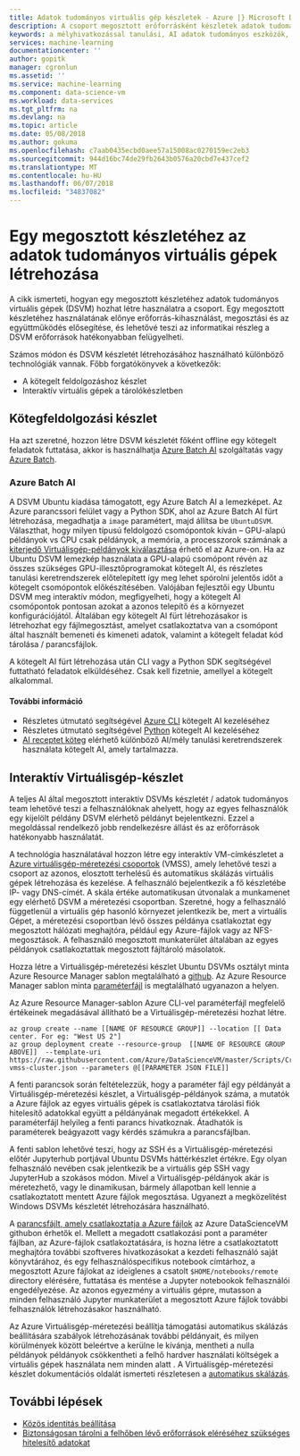 ```yaml
---
title: Adatok tudományos virtuális gép készletek - Azure |} Microsoft Docs
description: A csoport megosztott erőforrásként készletek adatok tudományos virtuális gép telepítése
keywords: a mélyhivatkozással tanulási, AI adatok tudományos eszközök, a adatok tudományos virtuális gép, a földrajzi analytics, a csapat az tudományos folyamata
services: machine-learning
documentationcenter: ''
author: gopitk
manager: cgronlun
ms.assetid: ''
ms.service: machine-learning
ms.component: data-science-vm
ms.workload: data-services
ms.tgt_pltfrm: na
ms.devlang: na
ms.topic: article
ms.date: 05/08/2018
ms.author: gokuma
ms.openlocfilehash: c7aab0435ecbd0aee57a15008ac0270159ec2eb3
ms.sourcegitcommit: 944d16bc74de29fb2643b0576a20cbd7e437cef2
ms.translationtype: MT
ms.contentlocale: hu-HU
ms.lasthandoff: 06/07/2018
ms.locfileid: "34837082"
---
```

# <a name="creating-a-shared-pool-of-data-science-virtual-machines"></a>Egy megosztott készletéhez az adatok tudományos virtuális gépek létrehozása

A cikk ismerteti, hogyan egy megosztott készletéhez adatok tudományos virtuális gépek (DSVM) hozhat létre használatra a csoport. Egy megosztott készletéhez használatának előnye erőforrás-kihasználást, megosztási és az együttműködés elősegítése, és lehetővé teszi az informatikai részleg a DSVM erőforrások hatékonyabban felügyelheti. 

Számos módon és DSVM készletét létrehozásához használható különböző technológiák vannak.  Főbb forgatókönyvek a következők:

* A kötegelt feldolgozáshoz készlet
* Interaktív virtuális gépek a tárolókészletben

## <a name="batch-processing-pool"></a>Kötegfeldolgozási készlet
Ha azt szeretné, hozzon létre DSVM készletét főként offline egy kötegelt feladatok futtatása, akkor is használhatja [Azure Batch AI](https://docs.microsoft.com/azure/batch-ai/) szolgáltatás vagy [Azure Batch](https://docs.microsoft.com/azure/batch/). 

### <a name="azure-batch-ai"></a>Azure Batch AI
A DSVM Ubuntu kiadása támogatott, egy Azure Batch AI a lemezképet. Az Azure parancssori felület vagy a Python SDK, ahol az Azure Batch AI fürt létrehozása, megadhatja a ```image``` paramétert, majd állítsa be ```UbuntuDSVM```. Választhat, hogy milyen típusú feldolgozó csomópontok kíván – GPU-alapú példányok vs CPU csak példányok, a memória, a processzorok számának a [kiterjedő Virtuálisgép-példányok kiválasztása](https://azure.microsoft.com/pricing/details/virtual-machines/linux/) érhető el az Azure-on. Ha az Ubuntu DSVM lemezkép használata a GPU-alapú csomópont révén az összes szükséges GPU-illesztőprogramokat kötegelt AI, és részletes tanulási keretrendszerek előtelepített így meg lehet spórolni jelentős időt a kötegelt csomópontok előkészítésében. Valójában fejlesztői egy Ubuntu DSVM meg interaktív módon, megfigyelheti, hogy a kötegelt AI csomópontok pontosan azokat a azonos telepítő és a környezet konfigurációjától. Általában egy kötegelt AI fürt létrehozásakor is létrehozhat egy fájlmegosztást, amelyet csatlakoztatva van a csomópont által használt bemeneti és kimeneti adatok, valamint a kötegelt feladat kód tárolása / parancsfájlok. 

A kötegelt AI fürt létrehozása után CLI vagy a Python SDK segítségével futtatható feladatok elküldéséhez. Csak kell fizetnie, amellyel a kötegelt alkalommal. 

#### <a name="more-information"></a>További információ
* Részletes útmutató segítségével [Azure CLI](https://docs.microsoft.com/azure/batch-ai/quickstart-cli) kötegelt AI kezeléséhez
* Részletes útmutató segítségével [Python](https://docs.microsoft.com/azure/batch-ai/quickstart-python) kötegelt AI kezeléséhez
* [AI receptet köteg](https://github.com/Azure/BatchAI) elérhető különböző AI/mély tanulási keretrendszerek használata kötegelt AI, amely tartalmazza.

## <a name="interactive-vm-pool"></a>Interaktív Virtuálisgép-készlet

A teljes AI által megosztott interaktív DSVMs készletét / adatok tudományos team lehetővé teszi a felhasználóknak ahelyett, hogy az egyes felhasználók egy kijelölt példány DSVM elérhető példányt bejelentkezni. Ezzel a megoldással rendelkező jobb rendelkezésre állást és az erőforrások hatékonyabb használatát. 

A technológia használatával hozzon létre egy interaktív VM-címkészletet a [Azure virtuálisgép-méretezési csoportok](https://docs.microsoft.com/azure/virtual-machine-scale-sets/) (VMSS), amely lehetővé teszi a csoport az azonos, elosztott terhelésű és automatikus skálázás virtuális gépek létrehozása és kezelése. A felhasználó bejelentkezik a fő készletébe IP- vagy DNS-címét. A skála értéke automatikusan útvonalak a munkamenet egy elérhető DSVM a méretezési csoportban. Szeretné, hogy a felhasználó függetlenül a virtuális gép hasonló környezet jelentkezik be, mert a virtuális Gépet, a méretezési csoportban lévő összes példánya csatlakoztat egy megosztott hálózati meghajtóra, például egy Azure-fájlok vagy az NFS-megosztások. A felhasználó megosztott munkaterület általában az egyes példányok csatlakoztattak megosztott fájltároló másolatok. 

Hozza létre a Virtuálisgép-méretezési készlet Ubuntu DSVMs osztályt minta Azure Resource Manager sablon megtalálható a [github](https://raw.githubusercontent.com/Azure/DataScienceVM/master/Scripts/CreateDSVM/Ubuntu/dsvm-vmss-cluster.json). Az Azure Resource Manager sablon minta [paraméterfájl](https://raw.githubusercontent.com/Azure/DataScienceVM/master/Scripts/CreateDSVM/Ubuntu/dsvm-vmss-cluster.parameters.json) is megtalálható ugyanazon a helyen. 

Az Azure Resource Manager-sablon Azure CLI-vel paraméterfájl megfelelő értékeinek megadásával állítható be a Virtuálisgép-méretezési hozhat létre. 

```
az group create --name [[NAME OF RESOURCE GROUP]] --location [[ Data center. For eg: "West US 2"]
az group deployment create --resource-group  [[NAME OF RESOURCE GROUP ABOVE]]  --template-uri https://raw.githubusercontent.com/Azure/DataScienceVM/master/Scripts/CreateDSVM/Ubuntu/dsvm-vmss-cluster.json --parameters @[[PARAMETER JSON FILE]]
```
A fenti parancsok során feltételezzük, hogy a paraméter fájl egy példányát a Virtuálisgép-méretezési készlet, a Virtuálisgép-példányok száma, a mutatók a Azure fájlok az egyes virtuális gépek is csatlakoztatva tárolási fiók hitelesítő adatokkal együtt a példányának megadott értékekkel. A paraméterfájl helyileg a fenti parancs hivatkoznak. Átadhatók is paraméterek beágyazott vagy kérdés számukra a parancsfájlban.  

A fenti sablon lehetővé teszi, hogy az SSH és a Virtuálisgép-méretezési előtér Jupyterhub portjával Ubuntu DSVMs háttérkészlet értékre.  Egy olyan felhasználó nevében csak jelentkezik be a virtuális gép SSH vagy JupyterHub a szokásos módon. Mivel a Virtuálisgép-példányok akár is méretezhető, vagy le dinamikusan, bármely állapotban kell lennie a csatlakoztatott mentett Azure fájlok megosztása. Ugyanezt a megközelítést Windows DSVMs készletét létrehozására használható. 

A [parancsfájlt, amely csatlakoztatja a Azure fájlok](https://raw.githubusercontent.com/Azure/DataScienceVM/master/Extensions/General/mountazurefiles.sh) az Azure DataScienceVM githubon érhetők el. Mellett a megadott csatlakozási pont a paraméter fájlban, az Azure-fájlok csatlakoztatására, is hozna létre a csatlakoztatott meghajtóra további szoftveres hivatkozásokat a kezdeti felhasználó saját könyvtárához, és egy felhasználóspecifikus notebook címtárhoz, a megosztott Azure fájlokat az ideiglenes a csatolt ```$HOME/notebooks/remote``` directory elérésére, futtatása és mentése a Jupyter notebookok felhasználói engedélyezése.  Az azonos egyezmény a virtuális gépre, mutasson a minden felhasználó Jupyter munkaterület a megosztott Azure fájlok további felhasználók létrehozásakor használható. 

Az Azure Virtuálisgép-méretezési beállítja támogatási automatikus skálázás beállítására szabályok létrehozásának további példányait, és milyen körülmények között beleértve a kerülne le kívánja, mentheti a nulla példányok példányok csökkentheti a felhő hardver használati költségek a virtuális gépek használata nem minden alatt . A Virtuálisgép-méretezési készlet dokumentációs oldalát ismerteti részletesen a [automatikus skálázás](https://docs.microsoft.com/azure/virtual-machine-scale-sets/virtual-machine-scale-sets-autoscale-overview).

## <a name="next-steps"></a>További lépések

* [Közös identitás beállítása](dsvm-common-identity.md)
* [Biztonságosan tárolni a felhőben lévő erőforrások eléréséhez szükséges hitelesítő adatokat](dsvm-secure-access-keys.md)
















